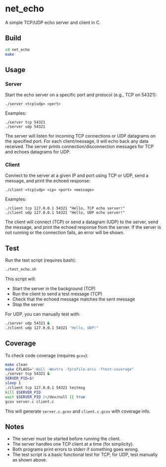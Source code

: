 # net_echo

A simple TCP/UDP echo server and client in C.

## Build

```sh
cd net_echo
make
```

## Usage

### Server
Start the echo server on a specific port and protocol (e.g., TCP on 54321):
```
./server <tcp|udp> <port>
```
Examples:
```
./server tcp 54321
./server udp 54321
```
The server will listen for incoming TCP connections or UDP datagrams on the specified port. For each client/message, it will echo back any data received. The server prints connection/disconnection messages for TCP and echoes datagrams for UDP.

### Client
Connect to the server at a given IP and port using TCP or UDP, send a message, and print the echoed response:
```
./client <tcp|udp> <ip> <port> <message>
```
Examples:
```
./client tcp 127.0.0.1 54321 "Hello, TCP echo server!"
./client udp 127.0.0.1 54321 "Hello, UDP echo server!"
```
The client will connect (TCP) or send a datagram (UDP) to the server, send the message, and print the echoed response from the server. If the server is not running or the connection fails, an error will be shown.

## Test

Run the test script (requires bash):
```sh
./test_echo.sh
```
This script will:
- Start the server in the background (TCP)
- Run the client to send a test message (TCP)
- Check that the echoed message matches the sent message
- Stop the server

For UDP, you can manually test with:
```sh
./server udp 54321 &
./client udp 127.0.0.1 54321 "Hello, UDP!"
```

## Coverage

To check code coverage (requires `gcov`):

```sh
make clean
make CFLAGS="-Wall -Wextra -fprofile-arcs -ftest-coverage"
./server tcp 54321 &
SERVER_PID=$!
sleep 1
./client tcp 127.0.0.1 54321 testmsg
kill $SERVER_PID
wait $SERVER_PID 2>/dev/null || true
gcov server.c client.c
```

This will generate `server.c.gcov` and `client.c.gcov` with coverage info.

## Notes
- The server must be started before running the client.
- The server handles one TCP client at a time (for simplicity).
- Both programs print errors to stderr if something goes wrong.
- The test script is a basic functional test for TCP; for UDP, test manually as shown above. 